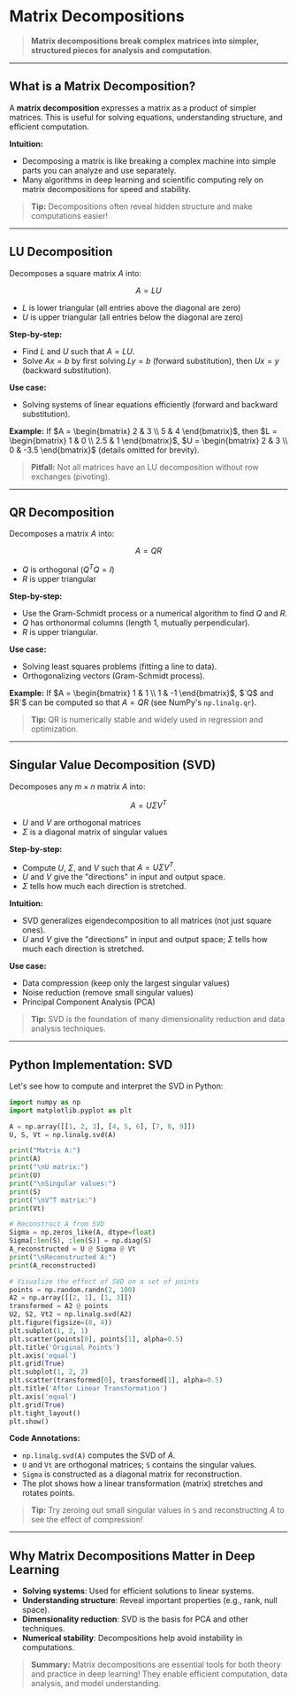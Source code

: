 # Matrix Decompositions

> **Matrix decompositions break complex matrices into simpler, structured pieces for analysis and computation.**

---

## What is a Matrix Decomposition?

A **matrix decomposition** expresses a matrix as a product of simpler matrices. This is useful for solving equations, understanding structure, and efficient computation.

**Intuition:**
- Decomposing a matrix is like breaking a complex machine into simple parts you can analyze and use separately.
- Many algorithms in deep learning and scientific computing rely on matrix decompositions for speed and stability.

> **Tip:** Decompositions often reveal hidden structure and make computations easier!

---

## LU Decomposition

Decomposes a square matrix $A$ into:

```math
A = LU
```

- $L$ is lower triangular (all entries above the diagonal are zero)
- $U$ is upper triangular (all entries below the diagonal are zero)

**Step-by-step:**
- Find $L$ and $U$ such that $A = LU$.
- Solve $Ax = b$ by first solving $Ly = b$ (forward substitution), then $Ux = y$ (backward substitution).

**Use case:**
- Solving systems of linear equations efficiently (forward and backward substitution).

**Example:**
If $`A = \begin{bmatrix} 2 & 3 \\ 5 & 4 \end{bmatrix}`$, then $`L = \begin{bmatrix} 1 & 0 \\ 2.5 & 1 \end{bmatrix}`$, $`U = \begin{bmatrix} 2 & 3 \\ 0 & -3.5 \end{bmatrix}`$ (details omitted for brevity).

> **Pitfall:** Not all matrices have an LU decomposition without row exchanges (pivoting).

---

## QR Decomposition

Decomposes a matrix $A$ into:

```math
A = QR
```

- $Q$ is orthogonal ($Q^T Q = I$)
- $R$ is upper triangular

**Step-by-step:**
- Use the Gram-Schmidt process or a numerical algorithm to find $Q$ and $R$.
- $Q$ has orthonormal columns (length 1, mutually perpendicular).
- $R$ is upper triangular.

**Use case:**
- Solving least squares problems (fitting a line to data).
- Orthogonalizing vectors (Gram-Schmidt process).

**Example:**
If $`A = \begin{bmatrix} 1 & 1 \\ 1 & -1 \end{bmatrix}`$, $`Q$ and $R`$ can be computed so that $`A = QR`$ (see NumPy's `np.linalg.qr`).

> **Tip:** QR is numerically stable and widely used in regression and optimization.

---

## Singular Value Decomposition (SVD)

Decomposes any $m \times n$ matrix $A$ into:

```math
A = U\Sigma V^T
```

- $U$ and $V$ are orthogonal matrices
- $\Sigma$ is a diagonal matrix of singular values

**Step-by-step:**
- Compute $U$, $\Sigma$, and $V$ such that $A = U\Sigma V^T$.
- $U$ and $V$ give the "directions" in input and output space.
- $\Sigma$ tells how much each direction is stretched.

**Intuition:**
- SVD generalizes eigendecomposition to all matrices (not just square ones).
- $U$ and $V$ give the "directions" in input and output space; $\Sigma$ tells how much each direction is stretched.

**Use case:**
- Data compression (keep only the largest singular values)
- Noise reduction (remove small singular values)
- Principal Component Analysis (PCA)

> **Tip:** SVD is the foundation of many dimensionality reduction and data analysis techniques.

---

## Python Implementation: SVD

Let's see how to compute and interpret the SVD in Python:

```python
import numpy as np
import matplotlib.pyplot as plt

A = np.array([[1, 2, 3], [4, 5, 6], [7, 8, 9]])
U, S, Vt = np.linalg.svd(A)

print("Matrix A:")
print(A)
print("\nU matrix:")
print(U)
print("\nSingular values:")
print(S)
print("\nV^T matrix:")
print(Vt)

# Reconstruct A from SVD
Sigma = np.zeros_like(A, dtype=float)
Sigma[:len(S), :len(S)] = np.diag(S)
A_reconstructed = U @ Sigma @ Vt
print("\nReconstructed A:")
print(A_reconstructed)

# Visualize the effect of SVD on a set of points
points = np.random.randn(2, 100)
A2 = np.array([[2, 1], [1, 3]])
transformed = A2 @ points
U2, S2, Vt2 = np.linalg.svd(A2)
plt.figure(figsize=(8, 4))
plt.subplot(1, 2, 1)
plt.scatter(points[0], points[1], alpha=0.5)
plt.title('Original Points')
plt.axis('equal')
plt.grid(True)
plt.subplot(1, 2, 2)
plt.scatter(transformed[0], transformed[1], alpha=0.5)
plt.title('After Linear Transformation')
plt.axis('equal')
plt.grid(True)
plt.tight_layout()
plt.show()
```

**Code Annotations:**
- `np.linalg.svd(A)` computes the SVD of $A$.
- `U` and `Vt` are orthogonal matrices; `S` contains the singular values.
- `Sigma` is constructed as a diagonal matrix for reconstruction.
- The plot shows how a linear transformation (matrix) stretches and rotates points.

> **Tip:** Try zeroing out small singular values in `S` and reconstructing $A$ to see the effect of compression!

---

## Why Matrix Decompositions Matter in Deep Learning

- **Solving systems**: Used for efficient solutions to linear systems.
- **Understanding structure**: Reveal important properties (e.g., rank, null space).
- **Dimensionality reduction**: SVD is the basis for PCA and other techniques.
- **Numerical stability**: Decompositions help avoid instability in computations.

> **Summary:** Matrix decompositions are essential tools for both theory and practice in deep learning! They enable efficient computation, data analysis, and model understanding. 
